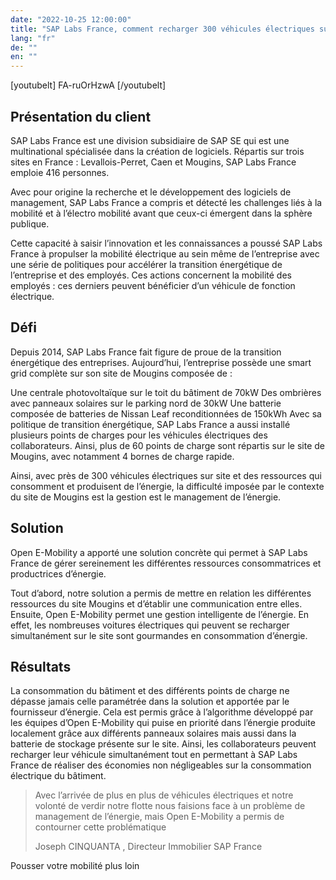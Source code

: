 ```yaml
---
date: "2022-10-25 12:00:00"
title: "SAP Labs France, comment recharger 300 véhicules électriques sur un même site ?"
lang: "fr"
de: ""
en: ""
---
```


[youtubelt] FA-ruOrHzwA [/youtubelt]

## Présentation du client
SAP Labs France est une division subsidiaire de SAP SE qui est une multinational spécialisée dans la création de logiciels. Répartis sur trois sites en France : Levallois-Perret, Caen et Mougins, SAP Labs France emploie 416 personnes.

Avec pour origine la recherche et le développement des logiciels de management, SAP Labs France a compris et détecté les challenges liés à la mobilité et à l’électro mobilité avant que ceux-ci émergent dans la sphère publique.

Cette capacité à saisir l’innovation et les connaissances a poussé SAP Labs France à propulser la mobilité électrique au sein même de l’entreprise avec une série de politiques pour accélérer la transition énergétique de l’entreprise et des employés. Ces actions concernent la mobilité des employés : ces derniers peuvent bénéficier d’un véhicule de fonction électrique.

## Défi
Depuis 2014, SAP Labs France fait figure de proue de la transition énergétique des entreprises. Aujourd’hui, l’entreprise possède une smart grid complète sur son site de Mougins composée de :

Une centrale photovoltaïque sur le toit du bâtiment de 70kW
Des ombrières avec panneaux solaires sur le parking nord de 30kW
Une batterie composée de batteries de Nissan Leaf reconditionnées de 150kWh
Avec sa politique de transition énergétique, SAP Labs France a aussi installé plusieurs points de charges pour les véhicules électriques des collaborateurs. Ainsi, plus de 60 points de charge sont répartis sur le site de Mougins, avec notamment 4 bornes de charge rapide.

Ainsi, avec près de 300 véhicules électriques sur site et des ressources qui consomment et produisent de l’énergie, la difficulté imposée par le contexte du site de Mougins est la gestion est le management de l’énergie.

## Solution
Open E-Mobility a apporté une solution concrète qui permet à SAP Labs France de gérer sereinement les différentes ressources consommatrices et productrices d’énergie.

Tout d’abord, notre solution a permis de mettre en relation les différentes ressources du site Mougins et d’établir une communication entre elles. Ensuite, Open E-Mobility permet une gestion intelligente de l’énergie. En effet, les nombreuses voitures électriques qui peuvent se recharger simultanément sur le site sont gourmandes en consommation d’énergie.

## Résultats
La consommation du bâtiment et des différents points de charge ne dépasse jamais celle paramétrée dans la solution et apportée par le fournisseur d’énergie. Cela est permis grâce à l’algorithme développé par les équipes d’Open E-Mobility qui puise en priorité dans l’énergie produite localement grâce aux différents panneaux solaires mais aussi dans la batterie de stockage présente sur le site. Ainsi, les collaborateurs peuvent recharger leur véhicule simultanément tout en permettant à SAP Labs France de réaliser des économies non négligeables sur la consommation électrique du bâtiment.

> Avec l’arrivée de plus en plus de véhicules électriques et notre volonté de verdir notre flotte nous faisions face à un problème de management de l’énergie, mais Open E-Mobility a permis de contourner cette problématique
>
> Joseph CINQUANTA , Directeur Immobilier SAP France

Pousser votre mobilité plus loin

